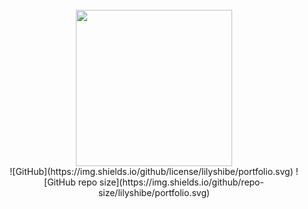 <div align="center">
	<br>
	<img src="https://lily.toys/favicon.ico" width="250">
	<br>
	![GitHub](https://img.shields.io/github/license/lilyshibe/portfolio.svg) ![GitHub repo size](https://img.shields.io/github/repo-size/lilyshibe/portfolio.svg)
</div>
